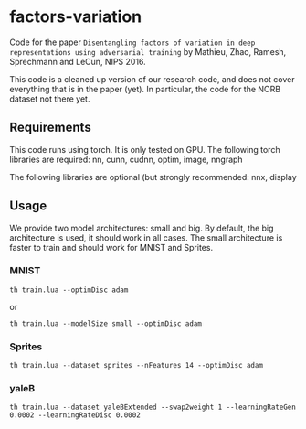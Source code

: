 # factors-variation
Code for the paper `Disentangling factors of variation in deep representations using adversarial training` by Mathieu, Zhao, Ramesh, Sprechmann and LeCun, NIPS 2016.

This code is a cleaned up version of our research code, and does not cover everything that is in the paper (yet). In particular, the code for the NORB dataset not there yet.

## Requirements

This code runs using torch. It is only tested on GPU. The following torch libraries are required:
nn, cunn, cudnn, optim, image, nngraph

The following libraries are optional (but strongly recommended:
nnx, display

## Usage

We provide two model architectures: small and big. By default, the big architecture is used, it should work in all cases. The small architecture is faster to train and should work for MNIST and Sprites.

### MNIST

```
th train.lua --optimDisc adam
```
or
```
th train.lua --modelSize small --optimDisc adam
```

### Sprites

```
th train.lua --dataset sprites --nFeatures 14 --optimDisc adam
```

### yaleB

```
th train.lua --dataset yaleBExtended --swap2weight 1 --learningRateGen 0.0002 --learningRateDisc 0.0002
```